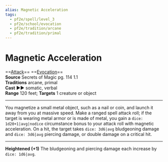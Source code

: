 ```yaml
---
alias: Magnetic Acceleration
tags:
  - pf2e/spell/level_3
  - pf2e/school/evocation
  - pf2e/tradition/arcane
  - pf2e/tradition/primal
---
```


# Magnetic Acceleration

==[Attack](Attack.md)== ==[Evocation](Evocation.md)==  
__Source__ Secrets of Magic pg. 114 1.1  
**Traditions** arcane, primal  
**Cast** ►► somatic, verbal  
**Range** 120 feet; **Targets** 1 creature or object

---

You magnetize a small metal object, such as a nail or coin, and launch it away from you at massive speed. Make a ranged spell attack roll; if the target is wearing metal armor or is made of metal, you gain a `dice: 1d20+1|avg|nodice` circumstance bonus to your attack roll with magnetic acceleration. On a hit, the target takes `dice: 3d6|avg` bludgeoning damage and `dice: 3d6|avg` piercing damage, or double damage on a critical hit.

<hr>

**Heightened (+1)** The bludgeoning and piercing damage each increase by `dice: 1d6|avg`.
